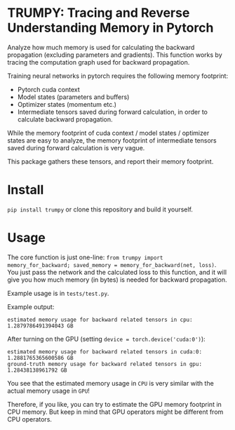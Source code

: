 # TRUMPY: Tracing and Reverse Understanding Memory in Pytorch

Analyze how much memory is used for calculating the backward propagation (excluding parameters and gradients). This function works by tracing the computation graph used for backward propagation.

Training neural networks in pytorch requires the following memory footprint:

- Pytorch cuda context 
- Model states (parameters and buffers)
- Optimizer states (momentum etc.)
- Intermediate tensors saved during forward calculation, in order to calculate backward propagation.

While the memory footprint of cuda context / model states / optimizer states are easy to analyze, the memory footprint of intermediate tensors saved during forward calculation is very vague.

This package gathers these tensors, and report their memory footprint.

# Install

`pip install trumpy` or clone this repository and build it yourself.

# Usage

The core function is just one-line: `from trumpy import memory_for_backward; saved_memory = memory_for_backward(net, loss)`. You just pass the network and the calculated loss to this function, and it will give you how much memory (in bytes) is needed for backward propagation.

Example usage is in `tests/test.py`.

Example output:
```
estimated memory usage for backward related tensors in cpu: 1.2879786491394043 GB
```

After turning on the GPU (setting `device = torch.device('cuda:0')`):
```
estimated memory usage for backward related tensors in cuda:0: 1.2881765365600586 GB
ground-truth memory usage for backward related tensors in gpu: 1.28438138961792 GB
```

You see that the estimated memory usage in `CPU` is very similar with the actual memory usage in `GPU`!

Therefore, if you like, you can try to estimate the GPU memory footprint in CPU memory. But keep in mind that GPU operators might be different from CPU operators.
